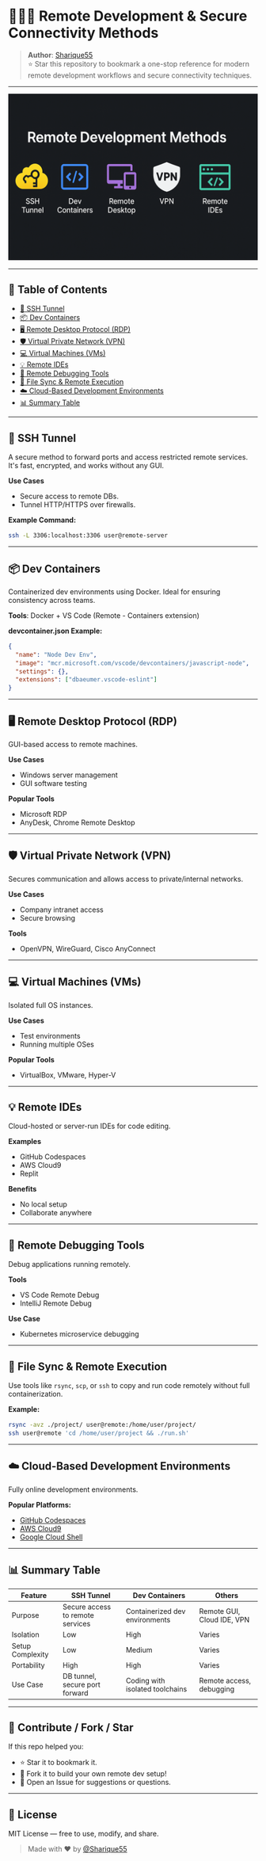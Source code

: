 # 🔐🧑‍💻 Remote Development & Secure Connectivity Methods

> **Author**: [Sharique55](https://github.com/Sharique55)  
> ⭐ Star this repository to bookmark a one-stop reference for modern remote development workflows and secure connectivity techniques.

---

[![Remote Development Methods Banner](./remote-dev-methods-banner.png)](https://github.com/Sharique55/remote-dev-methods)


---

## 📌 Table of Contents

- [🌉 SSH Tunnel](#-ssh-tunnel)
- [📦 Dev Containers](#-dev-containers)
- [🖥️ Remote Desktop Protocol (RDP)](#️-remote-desktop-protocol-rdp)
- [🛡️ Virtual Private Network (VPN)](#️-virtual-private-network-vpn)
- [💻 Virtual Machines (VMs)](#-virtual-machines-vms)
- [💡 Remote IDEs](#-remote-ides)
- [🐞 Remote Debugging Tools](#-remote-debugging-tools)
- [🔄 File Sync & Remote Execution](#-file-sync--remote-execution)
- [☁️ Cloud-Based Development Environments](#️-cloud-based-development-environments)
- [📊 Summary Table](#-summary-table)

---

## 🌉 SSH Tunnel

A secure method to forward ports and access restricted remote services. It's fast, encrypted, and works without any GUI.

**Use Cases**
- Secure access to remote DBs.
- Tunnel HTTP/HTTPS over firewalls.

**Example Command:**
```bash
ssh -L 3306:localhost:3306 user@remote-server
```

---

## 📦 Dev Containers

Containerized dev environments using Docker. Ideal for ensuring consistency across teams.

**Tools**: Docker + VS Code (Remote - Containers extension)

**devcontainer.json Example:**
```json
{
  "name": "Node Dev Env",
  "image": "mcr.microsoft.com/vscode/devcontainers/javascript-node",
  "settings": {},
  "extensions": ["dbaeumer.vscode-eslint"]
}
```

---

## 🖥️ Remote Desktop Protocol (RDP)

GUI-based access to remote machines.

**Use Cases**
- Windows server management
- GUI software testing

**Popular Tools**
- Microsoft RDP
- AnyDesk, Chrome Remote Desktop

---

## 🛡️ Virtual Private Network (VPN)

Secures communication and allows access to private/internal networks.

**Use Cases**
- Company intranet access
- Secure browsing

**Tools**
- OpenVPN, WireGuard, Cisco AnyConnect

---

## 💻 Virtual Machines (VMs)

Isolated full OS instances.

**Use Cases**
- Test environments
- Running multiple OSes

**Popular Tools**
- VirtualBox, VMware, Hyper-V

---

## 💡 Remote IDEs

Cloud-hosted or server-run IDEs for code editing.

**Examples**
- GitHub Codespaces
- AWS Cloud9
- Replit

**Benefits**
- No local setup
- Collaborate anywhere

---

## 🐞 Remote Debugging Tools

Debug applications running remotely.

**Tools**
- VS Code Remote Debug
- IntelliJ Remote Debug

**Use Case**
- Kubernetes microservice debugging

---

## 🔄 File Sync & Remote Execution

Use tools like `rsync`, `scp`, or `ssh` to copy and run code remotely without full containerization.

**Example:**
```bash
rsync -avz ./project/ user@remote:/home/user/project/
ssh user@remote 'cd /home/user/project && ./run.sh'
```

---

## ☁️ Cloud-Based Development Environments

Fully online development environments.

**Popular Platforms:**
- [GitHub Codespaces](https://github.com/features/codespaces)
- [AWS Cloud9](https://aws.amazon.com/cloud9/)
- [Google Cloud Shell](https://cloud.google.com/shell)

---

## 📊 Summary Table

| Feature               | SSH Tunnel                          | Dev Containers                      | Others                        |
|-----------------------|--------------------------------------|-------------------------------------|-------------------------------|
| Purpose               | Secure access to remote services     | Containerized dev environments      | Remote GUI, Cloud IDE, VPN    |
| Isolation             | Low                                  | High                                | Varies                        |
| Setup Complexity      | Low                                  | Medium                              | Varies                        |
| Portability           | High                                 | High                                | Varies                        |
| Use Case              | DB tunnel, secure port forward       | Coding with isolated toolchains     | Remote access, debugging      |

---

## 📎 Contribute / Fork / Star

If this repo helped you:
- ⭐ Star it to bookmark it.
- 🍴 Fork it to build your own remote dev setup!
- 💬 Open an Issue for suggestions or questions.

---

## 📢 License

MIT License — free to use, modify, and share.

> Made with ❤️ by [@Sharique55](https://github.com/Sharique55)
